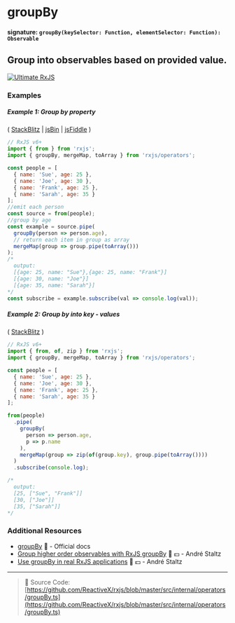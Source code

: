 # groupBy

#### signature: `groupBy(keySelector: Function, elementSelector: Function): Observable`

## Group into observables based on provided value.

[![Ultimate RxJS](https://ultimatecourses.com/static/banners/banner-rxjs.svg 'Ultimate RxJS')](https://ultimatecourses.com/courses/rxjs?ref=4)

### Examples

##### Example 1: Group by property

(
[StackBlitz](https://stackblitz.com/edit/typescript-dozkcg?file=index.ts&devtoolsheight=100)
| [jsBin](http://jsbin.com/buworowuye/edit?js,console) |
[jsFiddle](https://jsfiddle.net/btroncone/utncxxvf/) )

```js
// RxJS v6+
import { from } from 'rxjs';
import { groupBy, mergeMap, toArray } from 'rxjs/operators';

const people = [
  { name: 'Sue', age: 25 },
  { name: 'Joe', age: 30 },
  { name: 'Frank', age: 25 },
  { name: 'Sarah', age: 35 }
];
//emit each person
const source = from(people);
//group by age
const example = source.pipe(
  groupBy(person => person.age),
  // return each item in group as array
  mergeMap(group => group.pipe(toArray()))
);
/*
  output:
  [{age: 25, name: "Sue"},{age: 25, name: "Frank"}]
  [{age: 30, name: "Joe"}]
  [{age: 35, name: "Sarah"}]
*/
const subscribe = example.subscribe(val => console.log(val));
```

##### Example 2: Group by into key - values

(
[StackBlitz](https://stackblitz.com/edit/rxjs-groupby-key-vals?file=index.ts&devtoolsheight=100)
)

```js
// RxJS v6+
import { from, of, zip } from 'rxjs';
import { groupBy, mergeMap, toArray } from 'rxjs/operators';

const people = [
  { name: 'Sue', age: 25 },
  { name: 'Joe', age: 30 },
  { name: 'Frank', age: 25 },
  { name: 'Sarah', age: 35 }
];

from(people)
  .pipe(
    groupBy(
      person => person.age,
      p => p.name
    ),
    mergeMap(group => zip(of(group.key), group.pipe(toArray())))
  )
  .subscribe(console.log);

/*
  output:
  [25, ["Sue", "Frank"]]
  [30, ["Joe"]]
  [35, ["Sarah"]]
*/
```

### Additional Resources

- [groupBy](https://rxjs.dev/api/operators/groupBy) 📰 - Official docs
- [Group higher order observables with RxJS groupBy](https://egghead.io/lessons/rxjs-group-higher-order-observables-with-rxjs-groupby?course=use-higher-order-observables-in-rxjs-effectively)
  🎥 💵 - André Staltz
- [Use groupBy in real RxJS applications](https://egghead.io/lessons/rxjs-use-groupby-in-real-rxjs-applications?course=use-higher-order-observables-in-rxjs-effectively)
  🎥 💵 - André Staltz

---

> 📁 Source Code:
> [https://github.com/ReactiveX/rxjs/blob/master/src/internal/operators/groupBy.ts](https://github.com/ReactiveX/rxjs/blob/master/src/internal/operators/groupBy.ts)
